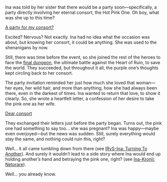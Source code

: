 Ina was told by her sister that there would be a party soon—specifically, a party directly involving her eternal consort, the Hot Pink One. Oh boy, what was she up to this time?

[A party for my consort?](#embed:https://www.youtube.com/live/Y_f17MHHHzc?t=276)

Excited? Nervous? Not exactly. Ina had no idea what the occasion was about, but knowing her consort, it could be anything. She was used to the shenanigans by now.

Still, there was time before the event, so she joined the rest of the heroes to face the [final dungeon](https://www.youtube.com/live/Y_f17MHHHzc?si=bGojR6ml6N4nD56H&t=3175), the ultimate battle against the Heart of Ruin, to save the world. They succeeded, but throughout it all, the purple one’s thoughts kept circling back to her consort.

The party invitation reminded her just how much she loved that woman—her eyes, her wild hair, and more than anything, how she had always been there, even in the darkest of times. Ina wanted to return that love, to show it clearly. So, she wrote a heartfelt letter, a confession of her desire to take the pink one as her wife.

[Dear consort](#embed:https://www.youtube.com/live/Y_f17MHHHzc?t=4487)

They exchanged their letters just before the party began. Turns out, the pink one had something to say too... she was pregnant? Ina was happy—maybe even overjoyed—but the news was sudden. Still, surely everything would stay the same, and nothing could ruin this, right?

Well... it all came tumbling down from there (see [IRyS-Ina: Turning To Another](#edge:ina-irys)). And surely it wouldn’t lead to a side story where Ina would end up holding another’s hand and betraying the pink one, right? (see [Ina-Kronii: Netorare](#edge:kronii-ina)).

Well... you already know.